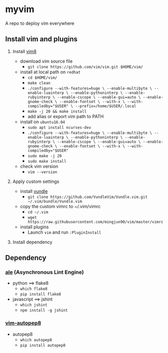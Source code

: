 # myvim

A repo to deploy vim everywhere

## Install vim and plugins

1. Install [vim8](https://github.com/vim/vim/blob/master/runtime/doc/version8.txt)
    - download vim source file
        - `git clone https://github.com/vim/vim.git $HOME/vim/`
    - install at local path on `redhat`
        - `cd $HOME/vim/`
        - `make clean`
        - `./configure --with-features=huge \
            --enable-multibyte \
            --enable-luainterp \
            --enable-pythoninterp \
            --enable-rubyinterp \
            --enable-cscope \
            --enable-gui=auto \
            --enable-gnome-check \
            --enable-fontset \
            --with-x \
            --with-compiledby="$USER" \
            --prefix=/home/$USER/.local`
        - `make -j 20 && make install`
        - add alias or export vim path to PATH
    - install on `ubuntu16.04`
        - `sudo apt install ncurses-dev`
        - `./configure --with-features=huge \
            --enable-multibyte \
            --enable-luainterp \
            --enable-pythoninterp \
            --enable-rubyinterp \
            --enable-cscope \
            --enable-gui=auto \
            --enable-gnome-check \
            --enable-fontset \
            --with-x \
            --with-compiledby="$USER"`
        - `sudo make -j 20`
        - `sudo make install`
    - check vim version
        - `vim --version`

2. Apply custom settings
    - install [vundle](https://github.com/VundleVim/Vundle.vim)
        - `git clone https://github.com/VundleVim/Vundle.vim.git ~/.vim/bundle/Vundle.vim`
    - copy the custom vimrc to ~/.vim/vimrc
        - `cd ~/.vim`
        - `wget https://raw.githubusercontent.com/mingjun90/vim/master/vimrc`
    - install plugins
        - Launch `vim` and run `:PluginInstall`

3. Install dependency

## Dependency

### [ale](https://github.com/w0rp/ale) (Asynchronous Lint Engine)
- python ==> flake8
    - `which flake8`
    - `pip install flake8`
- javascript ==> jshint
    - `which jshint`
    - `npm install -g jshint`

### [vim-autopep8](https://github.com/tell-k/vim-autopep8)
- autopep8
    - `which autopep8`
    - `pip install autopep8`
